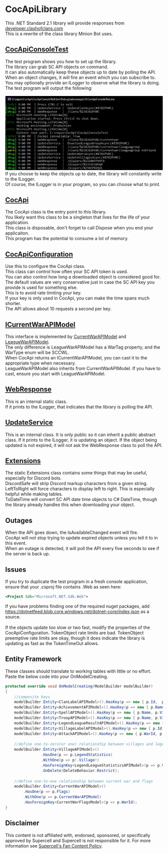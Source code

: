 # CocApiLibrary
This .NET Standard 2.1 library will provide responses from [developer.clashofclans.com](https://developer.clashofclans.com/#/)\
This is a rewrite of the class library Minion Bot uses.
 
## [CocApiConsoleTest](/CocApiConsoleTest)
The test program shows you how to set up the library.\
The library can grab SC API objects on command.\
It can also automatically keep these objects up to date by polling the API.\
When an object changes, it will fire an event which you can subscribe to.\
You may optionally provide an ILogger to observe what the library is doing.\
The test program will output the following:<br/><br/>
![Test Program console output](https://github.com/devhl-labs/CocApi/blob/controlsloop/CocApiConsoleTest/images/console.jpg)\
If you choose to keep the objects up to date, the library will constantly write to the ILogger.\
Of course, the ILogger is in your program, so you can choose what to print.

## [CocApi](/CocApiLibrary/CocApi.cs)
The CocApi class is the entry point to this library.\
You likely want this class to be a singleton that lives for the life of your application.\
This class is disposable, don't forget to call Dispose when you end your applicaiton.\
This program has the potential to consume a lot of memory.

## [CocApiConfiguration](/CocApiLibrary/CocApiConfiguration.cs)
Use this to configure the CocApi class.\
This class can control how often your SC API token is used.\
You can also control how long a downloaded object is considered good for.\
The default values are very conservative just in case the SC API key you provide is used for something else.\
This is to avoid rate limiting your key.\
If your key is only used in CocApi, you can make the time spans much shorter.\
The API allows about 10 requests a second per key.

## [ICurrentWarAPIModel](/CocApiLibrary/Models/War/ICurrentWarAPIModel.cs)
This interface is implemented by [CurrentWarAPIModel](/CocApiLibrary/Models/War/CurrentWarAPIModel.cs) and [LeagueWarAPIModel](/CocApiLibrary/Models/War/LeagueWarAPIModel.cs).\
The only difference is LeagueWarAPIModel has a WarTag property, and the WarType enum will be SCCWL.\
When CocApi returns an ICurrentWarAPIModel, you can cast it to the appropriate type when necessary.\
LeagueWarAPIModel also inherits from CurrentWarAPIModel.  If you have to cast, ensure you start with LeagueWarAPIModel.

## [WebResponse](/CocApiLibrary/WebResponse.cs)
This is an internal static class.\
If it prints to the ILogger, that indicates that the library is polling the API.

## [UpdateService](/CocApiLibrary/UpdateService.cs)
This is an internal class.  It is only public so it can inherit a public abstract class.
If it prints to the ILogger, it is updating an object.  If the object being updated is not expired, it will not ask the WebResponse class to poll the API.

## [Extensions](/CocApiLibrary/Extensions.cs)
The static Extensions class contains some things that may be useful, especially for Discord bots.\
DiscordSafe will strip Discord markup characters from a given string.\
LeftToRight will force characters to display left to right.  This is especially helpful while making tables.\
ToDateTime will convert SC API date time objects to C# DateTime, though the library already handles this when downloading your object.

## Outages
When the API goes down, the IsAvailableChanged event will fire.\
CocApi will not stop trying to update expired objects unless you tell it to in this event.\
When an outage is detected, it will poll the API every five seconds to see if the server is back up.

## Issues
If you try to duplicate the test program in a fresh console application, ensure that your .csproj file contains .Web as seen here:
```xml 
<Project Sdk="Microsoft.NET.Sdk.Web">
```
If you have problems finding one of the required nuget packages, add https://dotnetfeed.blob.core.windows.net/dotnet-core/index.json as a source.</br></br>
If the objects update too slow or two fast, modify the properties of the CocApiConfiguration.  TokenObject rate limits are bad.  TokenObject preemptive rate limits are okay, though it does indicate the library is updating as fast as the TokenTimeOut allows. 

## Entity Framework
These classes should translate to working tables with little or no effort.  Paste the below code into your OnModelCreating.

```csharp
protected override void OnModelCreating(ModelBuilder modelBuilder)
{
    //composite keys
    modelBuilder.Entity<ClanLabelAPIModel>().HasKey(p => new { p.Id,  p.ClanTag });
    modelBuilder.Entity<AchievementAPIModel>().HasKey(p => new { p.Name, p.VillageTag });
    modelBuilder.Entity<SpellAPIModel>().HasKey(p => new { p.Name, p.VillageTag });
    modelBuilder.Entity<TroopAPIModel>().HasKey(p => new { p.Name, p.VillageTag, p.Village });
    modelBuilder.Entity<LegendLeagueResultAPIModel>().HasKey(p => new { p.Id, p.VillageTag, p.Village });
    modelBuilder.Entity<VillageLabelAPIModel>().HasKey(p => new { p.Id, p.VillageTag });
    modelBuilder.Entity<AttackAPIModel>().HasKey(p => new { p.WarId, p.Order });

    //define one-to-zero(or one) relationship between villages and legends league
    modelBuilder.Entity<VillageAPIModel>()
                .HasOne(p => p.LegendStatistics)
                .WithOne(p => p!.Village!)
                .HasForeignKey<LegendLeagueStatisticsAPIModel>(p => p.VillageTag)
                .OnDelete(DeleteBehavior.Restrict);

    //define one-to-one relationship between current war and flags
    modelBuilder.Entity<CurrentWarAPIModel>()
        .HasOne(p => p.Flags)
        .WithOne(p => p.CurrentWarAPIModel)
        .HasForeignKey<CurrentWarFlagsModel>(p => p.WarId);
}
```
## Disclaimer
This content is not affiliated with, endorsed, sponsored, or specifically approved by Supercell and Supercell is not responsible for it. For more information see [Supercell's Fan Content Policy](https://supercell.com/en/fan-content-policy/).